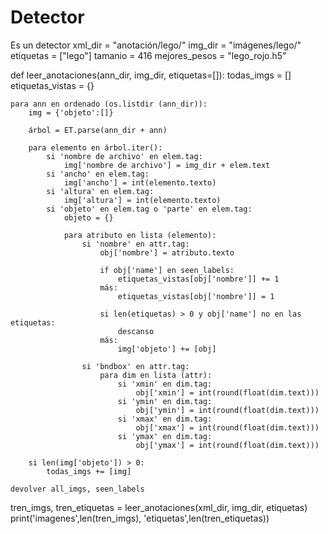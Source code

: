 # Detector
Es un detector
xml_dir = "anotación/lego/"
img_dir = "imágenes/lego/"
etiquetas = ["lego"]
tamanio = 416
mejores_pesos = "lego_rojo.h5"
 
def leer_anotaciones(ann_dir, img_dir, etiquetas=[]):
    todas_imgs = []
    etiquetas_vistas = {}
    
    para ann en ordenado (os.listdir (ann_dir)):
        img = {'objeto':[]}
 
        árbol = ET.parse(ann_dir + ann)
        
        para elemento en árbol.iter():
            si 'nombre de archivo' en elem.tag:
                img['nombre de archivo'] = img_dir + elem.text
            si 'ancho' en elem.tag:
                img['ancho'] = int(elemento.texto)
            si 'altura' en elem.tag:
                img['altura'] = int(elemento.texto)
            si 'objeto' en elem.tag o 'parte' en elem.tag:
                objeto = {}
                
                para atributo en lista (elemento):
                    si 'nombre' en attr.tag:
                        obj['nombre'] = atributo.texto
 
                        if obj['name'] en seen_labels:
                            etiquetas_vistas[obj['nombre']] += 1
                        más:
                            etiquetas_vistas[obj['nombre']] = 1
                        
                        si len(etiquetas) > 0 y obj['name'] no en las etiquetas:
                            descanso
                        más:
                            img['objeto'] += [obj]
                            
                    si 'bndbox' en attr.tag:
                        para dim en lista (attr):
                            si 'xmin' en dim.tag:
                                obj['xmin'] = int(round(float(dim.text)))
                            si 'ymin' en dim.tag:
                                obj['ymin'] = int(round(float(dim.text)))
                            si 'xmax' en dim.tag:
                                obj['xmax'] = int(round(float(dim.text)))
                            si 'ymax' en dim.tag:
                                obj['ymax'] = int(round(float(dim.text)))
 
        si len(img['objeto']) > 0:
            todas_imgs += [img]
                        
    devolver all_imgs, seen_labels
 
tren_imgs, tren_etiquetas = leer_anotaciones(xml_dir, img_dir, etiquetas)
print('imagenes',len(tren_imgs), 'etiquetas',len(tren_etiquetas))
